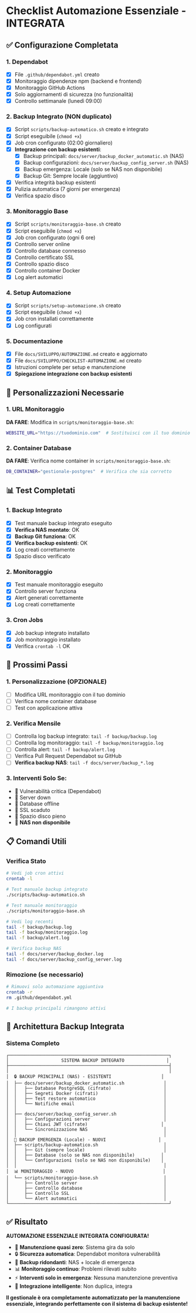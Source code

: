 # Checklist Automazione Essenziale - INTEGRATA

## ✅ Configurazione Completata

### 1. Dependabot
- [x] File `.github/dependabot.yml` creato
- [x] Monitoraggio dipendenze npm (backend e frontend)
- [x] Monitoraggio GitHub Actions
- [x] Solo aggiornamenti di sicurezza (no funzionalità)
- [x] Controllo settimanale (lunedì 09:00)

### 2. Backup Integrato (NON duplicato)
- [x] Script `scripts/backup-automatico.sh` creato e integrato
- [x] Script eseguibile (`chmod +x`)
- [x] Job cron configurato (02:00 giornaliero)
- [x] **Integrazione con backup esistenti**:
  - [x] Backup principali: `docs/server/backup_docker_automatic.sh` (NAS)
  - [x] Backup configurazioni: `docs/server/backup_config_server.sh` (NAS)
  - [x] Backup emergenza: Locale (solo se NAS non disponibile)
  - [x] Backup Git: Sempre locale (aggiuntivo)
- [x] Verifica integrità backup esistenti
- [x] Pulizia automatica (7 giorni per emergenza)
- [x] Verifica spazio disco

### 3. Monitoraggio Base
- [x] Script `scripts/monitoraggio-base.sh` creato
- [x] Script eseguibile (`chmod +x`)
- [x] Job cron configurato (ogni 6 ore)
- [x] Controllo server online
- [x] Controllo database connesso
- [x] Controllo certificato SSL
- [x] Controllo spazio disco
- [x] Controllo container Docker
- [x] Log alert automatici

### 4. Setup Automazione
- [x] Script `scripts/setup-automazione.sh` creato
- [x] Script eseguibile (`chmod +x`)
- [x] Job cron installati correttamente
- [x] Log configurati

### 5. Documentazione
- [x] File `docs/SVILUPPO/AUTOMAZIONE.md` creato e aggiornato
- [x] File `docs/SVILUPPO/CHECKLIST-AUTOMAZIONE.md` creato
- [x] Istruzioni complete per setup e manutenzione
- [x] **Spiegazione integrazione con backup esistenti**

## 🔧 Personalizzazioni Necessarie

### 1. URL Monitoraggio
**DA FARE**: Modifica in `scripts/monitoraggio-base.sh`:
```bash
WEBSITE_URL="https://tuodominio.com"  # Sostituisci con il tuo dominio
```

### 2. Container Database
**DA FARE**: Verifica nome container in `scripts/monitoraggio-base.sh`:
```bash
DB_CONTAINER="gestionale-postgres"  # Verifica che sia corretto
```

## 📊 Test Completati

### 1. Backup Integrato
- [x] Test manuale backup integrato eseguito
- [x] **Verifica NAS montato**: OK
- [x] **Backup Git funziona**: OK
- [x] **Verifica backup esistenti**: OK
- [x] Log creati correttamente
- [x] Spazio disco verificato

### 2. Monitoraggio
- [x] Test manuale monitoraggio eseguito
- [x] Controllo server funziona
- [x] Alert generati correttamente
- [x] Log creati correttamente

### 3. Cron Jobs
- [x] Job backup integrato installato
- [x] Job monitoraggio installato
- [x] Verifica `crontab -l` OK

## 🚀 Prossimi Passi

### 1. Personalizzazione (OPZIONALE)
- [ ] Modifica URL monitoraggio con il tuo dominio
- [ ] Verifica nome container database
- [ ] Test con applicazione attiva

### 2. Verifica Mensile
- [ ] Controlla log backup integrato: `tail -f backup/backup.log`
- [ ] Controlla log monitoraggio: `tail -f backup/monitoraggio.log`
- [ ] Controlla alert: `tail -f backup/alert.log`
- [ ] Verifica Pull Request Dependabot su GitHub
- [ ] **Verifica backup NAS**: `tail -f docs/server/backup_*.log`

### 3. Interventi Solo Se:
- 🔴 Vulnerabilità critica (Dependabot)
- 🔴 Server down
- 🔴 Database offline
- 🔴 SSL scaduto
- 🔴 Spazio disco pieno
- 🔴 **NAS non disponibile**

## 📋 Comandi Utili

### Verifica Stato
```bash
# Vedi job cron attivi
crontab -l

# Test manuale backup integrato
./scripts/backup-automatico.sh

# Test manuale monitoraggio
./scripts/monitoraggio-base.sh

# Vedi log recenti
tail -f backup/backup.log
tail -f backup/monitoraggio.log
tail -f backup/alert.log

# Verifica backup NAS
tail -f docs/server/backup_docker.log
tail -f docs/server/backup_config_server.log
```

### Rimozione (se necessario)
```bash
# Rimuovi solo automazione aggiuntiva
crontab -r
rm .github/dependabot.yml

# I backup principali rimangono attivi
```

## 🔄 Architettura Backup Integrata

### **Sistema Completo**
```
┌─────────────────────────────────────────────────────────────┐
│                    SISTEMA BACKUP INTEGRATO                │
├─────────────────────────────────────────────────────────────┤
│                                                             │
│  🔒 BACKUP PRINCIPALI (NAS) - ESISTENTI                   │
│  ├── docs/server/backup_docker_automatic.sh               │
│  │   ├── Database PostgreSQL (cifrato)                    │
│  │   ├── Segreti Docker (cifrati)                         │
│  │   ├── Test restore automatico                          │
│  │   └── Notifiche email                                  │
│  │                                                        │
│  ├── docs/server/backup_config_server.sh                  │
│  │   ├── Configurazioni server                            │
│  │   ├── Chiavi JWT (cifrate)                            │
│  │   └── Sincronizzazione NAS                             │
│  │                                                        │
│  🚨 BACKUP EMERGENZA (Locale) - NUOVI                    │
│  ├── scripts/backup-automatico.sh                         │
│  │   ├── Git (sempre locale)                              │
│  │   ├── Database (solo se NAS non disponibile)          │
│  │   └── Configurazioni (solo se NAS non disponibile)    │
│  │                                                        │
│  📊 MONITORAGGIO - NUOVO                                  │
│  └── scripts/monitoraggio-base.sh                         │
│      ├── Controllo server                                 │
│      ├── Controllo database                               │
│      ├── Controllo SSL                                    │
│      └── Alert automatici                                 │
└─────────────────────────────────────────────────────────────┘
```

## ✅ Risultato

**AUTOMAZIONE ESSENZIALE INTEGRATA CONFIGURATA!**

- 🚀 **Manutenzione quasi zero**: Sistema gira da solo
- 🔒 **Sicurezza automatica**: Dependabot monitora vulnerabilità
- 💾 **Backup ridondanti**: NAS + locale di emergenza
- 📊 **Monitoraggio continuo**: Problemi rilevati subito
- ⚡ **Interventi solo in emergenza**: Nessuna manutenzione preventiva
- 🔄 **Integrazione intelligente**: Non duplica, integra

**Il gestionale è ora completamente automatizzato per la manutenzione essenziale, integrando perfettamente con il sistema di backup esistente!** 